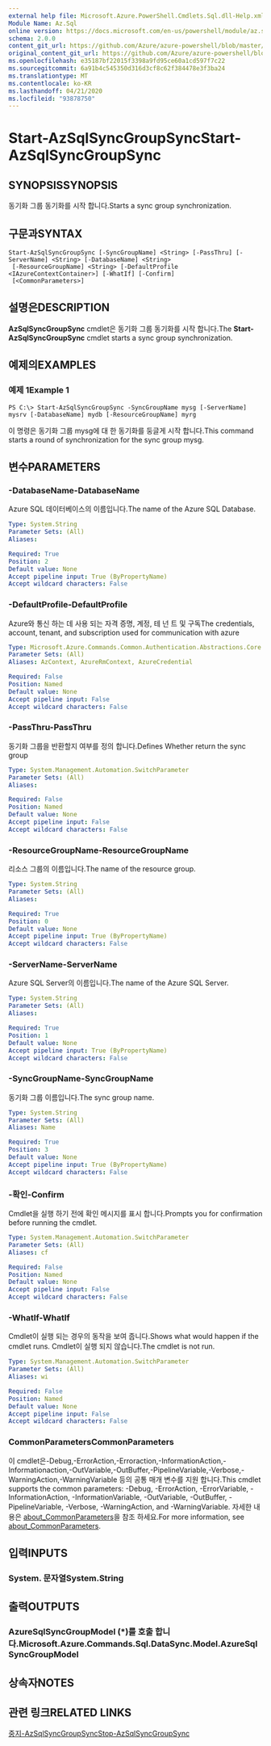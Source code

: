```yaml
---
external help file: Microsoft.Azure.PowerShell.Cmdlets.Sql.dll-Help.xml
Module Name: Az.Sql
online version: https://docs.microsoft.com/en-us/powershell/module/az.sql/start-azsqlsyncgroupsync
schema: 2.0.0
content_git_url: https://github.com/Azure/azure-powershell/blob/master/src/Sql/Sql/help/Start-AzSqlSyncGroupSync.md
original_content_git_url: https://github.com/Azure/azure-powershell/blob/master/src/Sql/Sql/help/Start-AzSqlSyncGroupSync.md
ms.openlocfilehash: e35187bf22015f3398a9fd95ce60a1cd597f7c22
ms.sourcegitcommit: 6a91b4c545350d316d3cf8c62f384478e3f3ba24
ms.translationtype: MT
ms.contentlocale: ko-KR
ms.lasthandoff: 04/21/2020
ms.locfileid: "93878750"
---
```

# <span data-ttu-id="a6db9-101">Start-AzSqlSyncGroupSync</span><span class="sxs-lookup"><span data-stu-id="a6db9-101">Start-AzSqlSyncGroupSync</span></span>

## <span data-ttu-id="a6db9-102">SYNOPSIS</span><span class="sxs-lookup"><span data-stu-id="a6db9-102">SYNOPSIS</span></span>
<span data-ttu-id="a6db9-103">동기화 그룹 동기화를 시작 합니다.</span><span class="sxs-lookup"><span data-stu-id="a6db9-103">Starts a sync group synchronization.</span></span>

## <span data-ttu-id="a6db9-104">구문과</span><span class="sxs-lookup"><span data-stu-id="a6db9-104">SYNTAX</span></span>

```
Start-AzSqlSyncGroupSync [-SyncGroupName] <String> [-PassThru] [-ServerName] <String> [-DatabaseName] <String>
 [-ResourceGroupName] <String> [-DefaultProfile <IAzureContextContainer>] [-WhatIf] [-Confirm]
 [<CommonParameters>]
```

## <span data-ttu-id="a6db9-105">설명은</span><span class="sxs-lookup"><span data-stu-id="a6db9-105">DESCRIPTION</span></span>
<span data-ttu-id="a6db9-106">**AzSqlSyncGroupSync** cmdlet은 동기화 그룹 동기화를 시작 합니다.</span><span class="sxs-lookup"><span data-stu-id="a6db9-106">The **Start-AzSqlSyncGroupSync** cmdlet starts a sync group synchronization.</span></span>

## <span data-ttu-id="a6db9-107">예제의</span><span class="sxs-lookup"><span data-stu-id="a6db9-107">EXAMPLES</span></span>

### <span data-ttu-id="a6db9-108">예제 1</span><span class="sxs-lookup"><span data-stu-id="a6db9-108">Example 1</span></span>
```
PS C:\> Start-AzSqlSyncGroupSync -SyncGroupName mysg [-ServerName] mysrv [-DatabaseName] mydb [-ResourceGroupName] myrg
```

<span data-ttu-id="a6db9-109">이 명령은 동기화 그룹 mysg에 대 한 동기화를 둥글게 시작 합니다.</span><span class="sxs-lookup"><span data-stu-id="a6db9-109">This command starts a round of synchronization for the sync group mysg.</span></span>

## <span data-ttu-id="a6db9-110">변수</span><span class="sxs-lookup"><span data-stu-id="a6db9-110">PARAMETERS</span></span>

### <span data-ttu-id="a6db9-111">-DatabaseName</span><span class="sxs-lookup"><span data-stu-id="a6db9-111">-DatabaseName</span></span>
<span data-ttu-id="a6db9-112">Azure SQL 데이터베이스의 이름입니다.</span><span class="sxs-lookup"><span data-stu-id="a6db9-112">The name of the Azure SQL Database.</span></span>

```yaml
Type: System.String
Parameter Sets: (All)
Aliases:

Required: True
Position: 2
Default value: None
Accept pipeline input: True (ByPropertyName)
Accept wildcard characters: False
```

### <span data-ttu-id="a6db9-113">-DefaultProfile</span><span class="sxs-lookup"><span data-stu-id="a6db9-113">-DefaultProfile</span></span>
<span data-ttu-id="a6db9-114">Azure와 통신 하는 데 사용 되는 자격 증명, 계정, 테 넌 트 및 구독</span><span class="sxs-lookup"><span data-stu-id="a6db9-114">The credentials, account, tenant, and subscription used for communication with azure</span></span>

```yaml
Type: Microsoft.Azure.Commands.Common.Authentication.Abstractions.Core.IAzureContextContainer
Parameter Sets: (All)
Aliases: AzContext, AzureRmContext, AzureCredential

Required: False
Position: Named
Default value: None
Accept pipeline input: False
Accept wildcard characters: False
```

### <span data-ttu-id="a6db9-115">-PassThru</span><span class="sxs-lookup"><span data-stu-id="a6db9-115">-PassThru</span></span>
<span data-ttu-id="a6db9-116">동기화 그룹을 반환할지 여부를 정의 합니다.</span><span class="sxs-lookup"><span data-stu-id="a6db9-116">Defines Whether return the sync group</span></span>

```yaml
Type: System.Management.Automation.SwitchParameter
Parameter Sets: (All)
Aliases:

Required: False
Position: Named
Default value: None
Accept pipeline input: False
Accept wildcard characters: False
```

### <span data-ttu-id="a6db9-117">-ResourceGroupName</span><span class="sxs-lookup"><span data-stu-id="a6db9-117">-ResourceGroupName</span></span>
<span data-ttu-id="a6db9-118">리소스 그룹의 이름입니다.</span><span class="sxs-lookup"><span data-stu-id="a6db9-118">The name of the resource group.</span></span>

```yaml
Type: System.String
Parameter Sets: (All)
Aliases:

Required: True
Position: 0
Default value: None
Accept pipeline input: True (ByPropertyName)
Accept wildcard characters: False
```

### <span data-ttu-id="a6db9-119">-ServerName</span><span class="sxs-lookup"><span data-stu-id="a6db9-119">-ServerName</span></span>
<span data-ttu-id="a6db9-120">Azure SQL Server의 이름입니다.</span><span class="sxs-lookup"><span data-stu-id="a6db9-120">The name of the Azure SQL Server.</span></span>

```yaml
Type: System.String
Parameter Sets: (All)
Aliases:

Required: True
Position: 1
Default value: None
Accept pipeline input: True (ByPropertyName)
Accept wildcard characters: False
```

### <span data-ttu-id="a6db9-121">-SyncGroupName</span><span class="sxs-lookup"><span data-stu-id="a6db9-121">-SyncGroupName</span></span>
<span data-ttu-id="a6db9-122">동기화 그룹 이름입니다.</span><span class="sxs-lookup"><span data-stu-id="a6db9-122">The sync group name.</span></span>

```yaml
Type: System.String
Parameter Sets: (All)
Aliases: Name

Required: True
Position: 3
Default value: None
Accept pipeline input: True (ByPropertyName)
Accept wildcard characters: False
```

### <span data-ttu-id="a6db9-123">-확인</span><span class="sxs-lookup"><span data-stu-id="a6db9-123">-Confirm</span></span>
<span data-ttu-id="a6db9-124">Cmdlet을 실행 하기 전에 확인 메시지를 표시 합니다.</span><span class="sxs-lookup"><span data-stu-id="a6db9-124">Prompts you for confirmation before running the cmdlet.</span></span>

```yaml
Type: System.Management.Automation.SwitchParameter
Parameter Sets: (All)
Aliases: cf

Required: False
Position: Named
Default value: None
Accept pipeline input: False
Accept wildcard characters: False
```

### <span data-ttu-id="a6db9-125">-WhatIf</span><span class="sxs-lookup"><span data-stu-id="a6db9-125">-WhatIf</span></span>
<span data-ttu-id="a6db9-126">Cmdlet이 실행 되는 경우의 동작을 보여 줍니다.</span><span class="sxs-lookup"><span data-stu-id="a6db9-126">Shows what would happen if the cmdlet runs.</span></span>
<span data-ttu-id="a6db9-127">Cmdlet이 실행 되지 않습니다.</span><span class="sxs-lookup"><span data-stu-id="a6db9-127">The cmdlet is not run.</span></span>

```yaml
Type: System.Management.Automation.SwitchParameter
Parameter Sets: (All)
Aliases: wi

Required: False
Position: Named
Default value: None
Accept pipeline input: False
Accept wildcard characters: False
```

### <span data-ttu-id="a6db9-128">CommonParameters</span><span class="sxs-lookup"><span data-stu-id="a6db9-128">CommonParameters</span></span>
<span data-ttu-id="a6db9-129">이 cmdlet은-Debug,-ErrorAction,-Erroraction,-InformationAction,-Informationaction,-OutVariable,-OutBuffer,-PipelineVariable,-Verbose,-WarningAction,-WarningVariable 등의 공통 매개 변수를 지원 합니다.</span><span class="sxs-lookup"><span data-stu-id="a6db9-129">This cmdlet supports the common parameters: -Debug, -ErrorAction, -ErrorVariable, -InformationAction, -InformationVariable, -OutVariable, -OutBuffer, -PipelineVariable, -Verbose, -WarningAction, and -WarningVariable.</span></span> <span data-ttu-id="a6db9-130">자세한 내용은 [about_CommonParameters](http://go.microsoft.com/fwlink/?LinkID=113216)을 참조 하세요.</span><span class="sxs-lookup"><span data-stu-id="a6db9-130">For more information, see [about_CommonParameters](http://go.microsoft.com/fwlink/?LinkID=113216).</span></span>

## <span data-ttu-id="a6db9-131">입력</span><span class="sxs-lookup"><span data-stu-id="a6db9-131">INPUTS</span></span>

### <span data-ttu-id="a6db9-132">System. 문자열</span><span class="sxs-lookup"><span data-stu-id="a6db9-132">System.String</span></span>

## <span data-ttu-id="a6db9-133">출력</span><span class="sxs-lookup"><span data-stu-id="a6db9-133">OUTPUTS</span></span>

### <span data-ttu-id="a6db9-134">AzureSqlSyncGroupModel (\*)를 호출 합니다.</span><span class="sxs-lookup"><span data-stu-id="a6db9-134">Microsoft.Azure.Commands.Sql.DataSync.Model.AzureSqlSyncGroupModel</span></span>

## <span data-ttu-id="a6db9-135">상속자</span><span class="sxs-lookup"><span data-stu-id="a6db9-135">NOTES</span></span>

## <span data-ttu-id="a6db9-136">관련 링크</span><span class="sxs-lookup"><span data-stu-id="a6db9-136">RELATED LINKS</span></span>

[<span data-ttu-id="a6db9-137">중지-AzSqlSyncGroupSync</span><span class="sxs-lookup"><span data-stu-id="a6db9-137">Stop-AzSqlSyncGroupSync</span></span>](./Stop-AzSqlSyncGroupSync.md)

